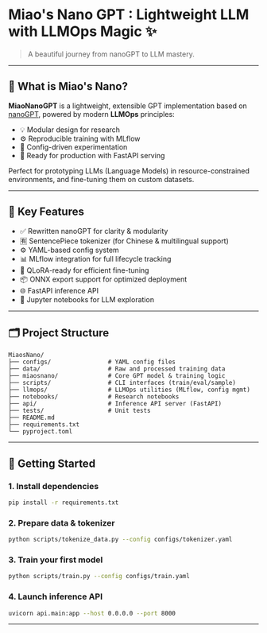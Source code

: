 # Miao's Nano GPT : Lightweight LLM with LLMOps Magic ✨

> A beautiful journey from nanoGPT to LLM mastery.

---

## 🧠 What is Miao's Nano?

**MiaoNanoGPT** is a lightweight, extensible GPT implementation based on [nanoGPT](https://github.com/karpathy/nanoGPT), powered by modern **LLMOps** principles:

- 💡 Modular design for research
- ⚙️ Reproducible training with MLflow
- 🧪 Config-driven experimentation
- 🚀 Ready for production with FastAPI serving

Perfect for prototyping LLMs (Language Models) in resource-constrained environments, and fine-tuning them on custom datasets.

---

## 🔧 Key Features

- ✅ Rewritten nanoGPT for clarity & modularity
- 🈶 SentencePiece tokenizer (for Chinese & multilingual support)
- ⚙️ YAML-based config system
- 📊 MLflow integration for full lifecycle tracking
- 🧠 QLoRA-ready for efficient fine-tuning
- 📦 ONNX export support for optimized deployment
- 🌐 FastAPI inference API
- 🔬 Jupyter notebooks for LLM exploration

---

## 🗂 Project Structure

```
MiaosNano/
├── configs/                # YAML config files
├── data/                   # Raw and processed training data
├── miaosnano/              # Core GPT model & training logic
├── scripts/                # CLI interfaces (train/eval/sample)
├── llmops/                 # LLMOps utilities (MLflow, config mgmt)
├── notebooks/              # Research notebooks
├── api/                    # Inference API server (FastAPI)
├── tests/                  # Unit tests
├── README.md
├── requirements.txt
└── pyproject.toml
```

---

## 🚀 Getting Started

### 1. Install dependencies
```bash
pip install -r requirements.txt
```

### 2. Prepare data & tokenizer
```bash
python scripts/tokenize_data.py --config configs/tokenizer.yaml
```

### 3. Train your first model
```bash
python scripts/train.py --config configs/train.yaml
```

### 4. Launch inference API
```bash
uvicorn api.main:app --host 0.0.0.0 --port 8000
```

---

